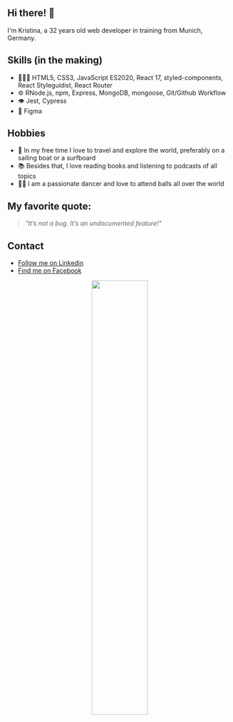 
## Hi there! 👋
 I'm Kristina, a 32 years old web developer in training from Munich, Germany.

## Skills (in the making)
- 👩🏻‍💻 HTML5, CSS3, JavaScript ES2020, React 17, styled-components, React Styleguidist, React Router
- ⚙️ RNode.js, npm, Express, MongoDB, mongoose, Git/Github Workflow
- 👁️ Jest, Cypress
- 👾 Figma


## Hobbies 
- 🌊 In my free time I love to travel and explore the world, preferably on a sailing boat or a surfboard
- 📚 Besides that, I love reading books and listening to podcasts of all topics
- 💃🏻 I am a passionate dancer and love to attend balls all over the world

## My favorite quote:

> _"It’s not a bug. It’s an undocumented feature!"_ 

## Contact
- [Follow me on Linkedin](https://www.linkedin.com/in/kristina-von-thun-hohenstein-08277946/)
- [Find me on Facebook](https://www.facebook.com/kristina.voitvonthunhohenstein/)

<p align="center">
  <img src="https://user-images.githubusercontent.com/93935781/140906211-49d5a642-ee5d-4163-9d3e-a54e4b69761e.gif" width=50% height=50%>
</p>

